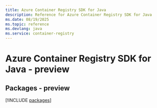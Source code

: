 ```yaml
---
title: Azure Container Registry SDK for Java
description: Reference for Azure Container Registry SDK for Java
ms.date: 08/19/2025
ms.topic: reference
ms.devlang: java
ms.service: container-registry
---
```

# Azure Container Registry SDK for Java - preview
## Packages - preview
[!INCLUDE [packages](container-registry-index.md)]